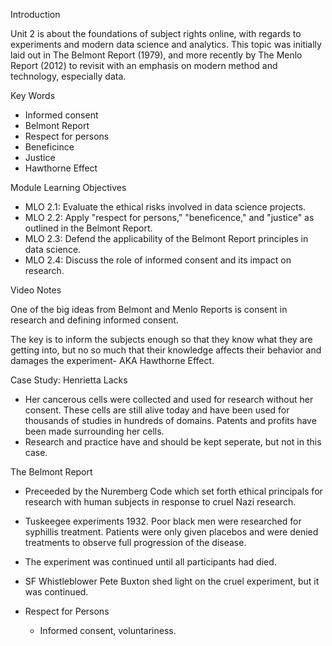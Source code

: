 Introduction

Unit 2 is about the foundations of subject rights online, with regards to experiments and modern data science and analytics. This topic was initially laid out in The Belmont Report (1979), and more recently by The Menlo Report (2012) to revisit with an emphasis on modern method and technology, especially data.

Key Words
- Informed consent
- Belmont Report
- Respect for persons
- Beneficince
- Justice
- Hawthorne Effect

Module Learning Objectives
- MLO 2.1: Evaluate the ethical risks involved in data science projects.
- MLO 2.2: Apply "respect for persons," "beneficence," and "justice" as outlined in the Belmont Report.
- MLO 2.3: Defend the applicability of the Belmont Report principles in data science.
- MLO 2.4: Discuss the role of informed consent and its impact on research.

Video Notes

One of the big ideas from Belmont and Menlo Reports is consent in research and defining informed consent.

The key is to inform the subjects enough so that they know what they are getting into, but no so much that their knowledge affects their behavior and damages the experiment- AKA Hawthorne Effect.

Case Study: Henrietta Lacks
- Her cancerous cells were collected and used for research without her consent. These cells are still alive today and have been used for thousands of studies in hundreds of domains. Patents and profits have been made surrounding her cells.
- Research and practice have and should be kept seperate, but not in this case.

The Belmont Report
- Preceeded by the Nuremberg Code which set forth ethical principals for research with human subjects in response to cruel Nazi research.
- Tuskeegee experiments 1932. Poor black men were researched for syphillis treatment. Patients were only given placebos and were denied treatments to observe full progression of the disease.
- The experiment was continued until all participants had died.
- SF Whistleblower Pete Buxton shed light on the cruel experiment, but it was continued.

- Respect for Persons
    - Informed consent, voluntariness.
